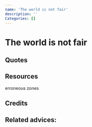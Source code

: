 ```yaml
---
name: 'The world is not fair'
description: ''
Categories: []
---
```

# The world is not fair


## Quotes

## Resources

erroneous zones
## Credits

## Related advices:

